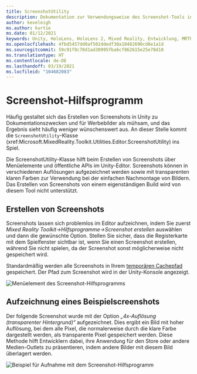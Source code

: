 ```yaml
---
title: ScreenshotUtility
description: Dokumentation zur Verwendungsweise des Screenshot-Tools in MRTKL
author: keveleigh
ms.author: kurtie
ms.date: 01/12/2021
keywords: Unity, HoloLens, HoloLens 2, Mixed Reality, Entwicklung, MRTK,
ms.openlocfilehash: 4fbd5457dd0af502ddedf30a10482690cd8e1a1d
ms.sourcegitcommit: 59c91f8c70d1ad30995fba6cf862615e25e78d10
ms.translationtype: HT
ms.contentlocale: de-DE
ms.lasthandoff: 03/19/2021
ms.locfileid: "104682083"
---
```

# <a name="screenshot-utility"></a>Screenshot-Hilfsprogramm

Häufig gestaltet sich das Erstellen von Screenshots in Unity zu Dokumentationszwecken und für Werbebilder als mühsam, und das Ergebnis sieht häufig weniger wünschenswert aus. An dieser Stelle kommt die `ScreenshotUtility`-Klasse (xref:Microsoft.MixedReality.Toolkit.Utilities.Editor.ScreenshotUtility) ins Spiel.

Die ScreenshotUtility-Klasse hilft beim Erstellen von Screenshots über Menüelemente und öffentliche APIs im Unity-Editor. Screenshots können in verschiedenen Auflösungen aufgezeichnet werden sowie mit transparenten klaren Farben zur Verwendung bei der einfachen Nachmontage von Bildern. Das Erstellen von Screenshots von einem eigenständigen Build wird von diesem Tool nicht unterstützt.

## <a name="taking-screenshots"></a>Erstellen von Screenshots

Screenshots lassen sich problemlos im Editor aufzeichnen, indem Sie zuerst *Mixed Reality Toolkit->Hilfsprogramme->Screenshot erstellen* auswählen und dann die gewünschte Option. Stellen Sie sicher, dass die Registerkarte mit dem Spielfenster sichtbar ist, wenn Sie einen Screenshot erstellen, während Sie nicht spielen, da der Screenshot sonst möglicherweise nicht gespeichert wird.

Standardmäßig werden alle Screenshots in Ihrem [temporären Cachepfad](https://docs.unity3d.com/ScriptReference/Application-temporaryCachePath.html) gespeichert. Der Pfad zum Screenshot wird in der Unity-Konsole angezeigt.

![Menüelement des Screenshot-Hilfsprogramms](../images/screenshot-utility/MRTK_ScreenshotUtility_Menu_Item.png)

## <a name="example-screenshot-capture"></a>Aufzeichnung eines Beispielscreenshots

Der folgende Screenshot wurde mit der Option *„4x-Auflösung (transparenter Hintergrund)“* aufgezeichnet. Dies ergibt ein Bild mit hoher Auflösung, bei dem alle Pixel, die normalerweise durch die klare Farbe dargestellt werden, als transparente Pixel gespeichert werden. Diese Methode hilft Entwicklern dabei, ihre Anwendung für den Store oder andere Medien-Outlets zu präsentieren, indem andere Bilder mit diesem Bild überlagert werden.

![Beispiel für Aufnahme mit dem Screenshot-Hilfsprogramm](../images/screenshot-utility/MRTK_ScreenshotUtility_Example_Capture.png)

